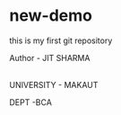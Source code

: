 # new-demo
this is my first git repository

Author - JIT SHARMA

<br>
UNIVERSITY - MAKAUT

DEPT -BCA


